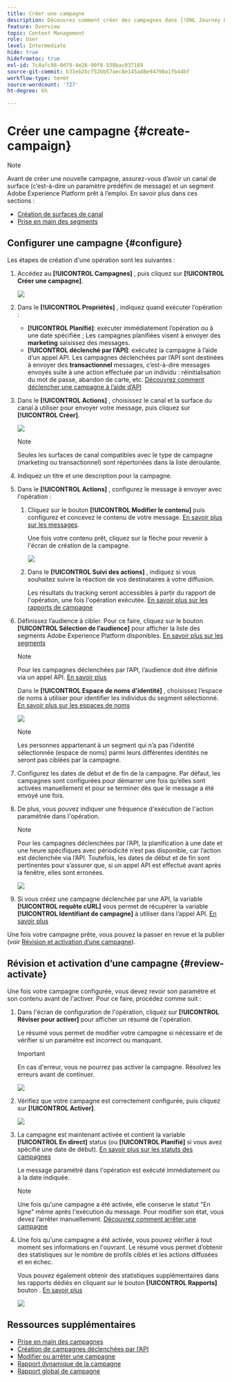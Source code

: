 ```yaml
---
title: Créer une campagne
description: Découvrez comment créer des campagnes dans [!DNL Journey Optimizer]
feature: Overview
topic: Content Management
role: User
level: Intermediate
hide: true
hidefromtoc: true
exl-id: 7c4afc98-0d79-4e26-90f8-558bac037169
source-git-commit: b31eb2bcf52bb57aec8e145ad8e94790a1fb44bf
workflow-type: tm+mt
source-wordcount: '727'
ht-degree: 6%

---
```


# Créer une campagne {#create-campaign}

>[!NOTE]
>
>Avant de créer une nouvelle campagne, assurez-vous d’avoir un canal de surface (c’est-à-dire un paramètre prédéfini de message) et un segment Adobe Experience Platform prêt à l’emploi. En savoir plus dans ces sections :
>
>* [Création de surfaces de canal](../configuration/channel-surfaces.md)
>* [Prise en main des segments](../segment/about-segments.md)


## Configurer une campagne {#configure}

Les étapes de création d&#39;une opération sont les suivantes :

1. Accédez au **[!UICONTROL Campagnes]** , puis cliquez sur **[!UICONTROL Créer une campagne]**.

   ![](assets/create-campaign.png)

1. Dans le **[!UICONTROL Propriétés]** , indiquez quand exécuter l’opération :

   * **[!UICONTROL Planifié]**: exécuter immédiatement l’opération ou à une date spécifiée ; Les campagnes planifiées visent à envoyer des **marketing** saisissez des messages.
   * **[!UICONTROL déclenché par l’API]**: exécutez la campagne à l’aide d’un appel API. Les campagnes déclenchées par l’API sont destinées à envoyer des **transactionnel** messages, c’est-à-dire messages envoyés suite à une action effectuée par un individu : réinitialisation du mot de passe, abandon de carte, etc. [Découvrez comment déclencher une campagne à l’aide d’API](api-triggered-campaigns.md)

1. Dans le **[!UICONTROL Actions]** , choisissez le canal et la surface du canal à utiliser pour envoyer votre message, puis cliquez sur **[!UICONTROL Créer]**.

   ![](assets/create-campaign-action.png)

   >[!NOTE]
   >
   >Seules les surfaces de canal compatibles avec le type de campagne (marketing ou transactionnel) sont répertoriées dans la liste déroulante.

1. Indiquez un titre et une description pour la campagne.

   <!--To test the content of your message, toggle the **[!UICONTROL Content experiment]** option on. This allows you to test multiple variables of a delivery on populations samples, in order to define which treatment has the biggest impact on the targeted population.[Learn more about content experiment](../campaigns/content-experiment.md).-->

1. Dans le **[!UICONTROL Actions]** , configurez le message à envoyer avec l&#39;opération :

   1. Cliquez sur le bouton **[!UICONTROL Modifier le contenu]** puis configurez et concevez le contenu de votre message. [En savoir plus sur les messages](../messages/get-started-content.md).

      Une fois votre contenu prêt, cliquez sur la flèche pour revenir à l&#39;écran de création de la campagne.

      ![](assets/create-campaign-design.png)

   1. Dans le **[!UICONTROL Suivi des actions]** , indiquez si vous souhaitez suivre la réaction de vos destinataires à votre diffusion.

      Les résultats du tracking seront accessibles à partir du rapport de l&#39;opération, une fois l&#39;opération exécutée. [En savoir plus sur les rapports de campagne](campaign-global-report.md)

1. Définissez l’audience à cibler. Pour ce faire, cliquez sur le bouton **[!UICONTROL Sélection de l’audience]** pour afficher la liste des segments Adobe Experience Platform disponibles. [En savoir plus sur les segments](../segment/about-segments.md)

   >[!NOTE]
   >
   >Pour les campagnes déclenchées par l’API, l’audience doit être définie via un appel API. [En savoir plus](api-triggered-campaigns.md)

   Dans le **[!UICONTROL Espace de noms d’identité]** , choisissez l’espace de noms à utiliser pour identifier les individus du segment sélectionné. [En savoir plus sur les espaces de noms](../event/about-creating.md#select-the-namespace)

   ![](assets/create-campaign-namespace.png)

   >[!NOTE]
   >
   >Les personnes appartenant à un segment qui n’a pas l’identité sélectionnée (espace de noms) parmi leurs différentes identités ne seront pas ciblées par la campagne.

1. Configurez les dates de début et de fin de la campagne. Par défaut, les campagnes sont configurées pour démarrer une fois qu’elles sont activées manuellement et pour se terminer dès que le message a été envoyé une fois.

1. De plus, vous pouvez indiquer une fréquence d&#39;exécution de l&#39;action paramétrée dans l&#39;opération.

   >[!NOTE]
   >
   >Pour les campagnes déclenchées par l’API, la planification à une date et une heure spécifiques avec périodicité n’est pas disponible, car l’action est déclenchée via l’API. Toutefois, les dates de début et de fin sont pertinentes pour s’assurer que, si un appel API est effectué avant après la fenêtre, elles sont erronées.

   ![](assets/create-campaign-schedule.png)

1. Si vous créez une campagne déclenchée par une API, la variable **[!UICONTROL requête cURL]** vous permet de récupérer la variable **[!UICONTROL Identifiant de campagne]** à utiliser dans l’appel API. [En savoir plus](api-triggered-campaigns.md)

Une fois votre campagne prête, vous pouvez la passer en revue et la publier (voir [Révision et activation d’une campagne](#review-activate)).

## Révision et activation d’une campagne {#review-activate}

Une fois votre campagne configurée, vous devez revoir son paramètre et son contenu avant de l&#39;activer. Pour ce faire, procédez comme suit :

1. Dans l&#39;écran de configuration de l&#39;opération, cliquez sur **[!UICONTROL Réviser pour activer]** pour afficher un résumé de l&#39;opération.

   Le résumé vous permet de modifier votre campagne si nécessaire et de vérifier si un paramètre est incorrect ou manquant.

   >[!IMPORTANT]
   >
   >En cas d&#39;erreur, vous ne pourrez pas activer la campagne. Résolvez les erreurs avant de continuer.

   ![](assets/create-campaign-alerts.png)

1. Vérifiez que votre campagne est correctement configurée, puis cliquez sur **[!UICONTROL Activer]**.

   ![](assets/create-campaign-review.png)

1. La campagne est maintenant activée et contient la variable **[!UICONTROL En direct]** status (ou **[!UICONTROL Planifié]**  si vous avez spécifié une date de début). [En savoir plus sur les statuts des campagnes](get-started-with-campaigns.md#statuses)

   Le message paramétré dans l&#39;opération est exécuté immédiatement ou à la date indiquée.

   >[!NOTE]
   >
   >Une fois qu&#39;une campagne a été activée, elle conserve le statut &quot;En ligne&quot; même après l&#39;exécution du message. Pour modifier son état, vous devez l’arrêter manuellement. [Découvrez comment arrêter une campagne](modify-stop-campaign.md)

1. Une fois qu&#39;une campagne a été activée, vous pouvez vérifier à tout moment ses informations en l&#39;ouvrant. Le résumé vous permet d’obtenir des statistiques sur le nombre de profils ciblés et les actions diffusées et en échec.

   Vous pouvez également obtenir des statistiques supplémentaires dans les rapports dédiés en cliquant sur le bouton **[!UICONTROL Rapports]** bouton . [En savoir plus](campaign-global-report.md)

   ![](assets/create-campaign-summary.png)

## Ressources supplémentaires

* [Prise en main des campagnes](get-started-with-campaigns.md)
* [Création de campagnes déclenchées par l’API](api-triggered-campaigns.md)
* [Modifier ou arrêter une campagne](modify-stop-campaign.md)
* [Rapport dynamique de la campagne](campaign-live-report.md)
* [Rapport global de campagne](campaign-global-report.md)
